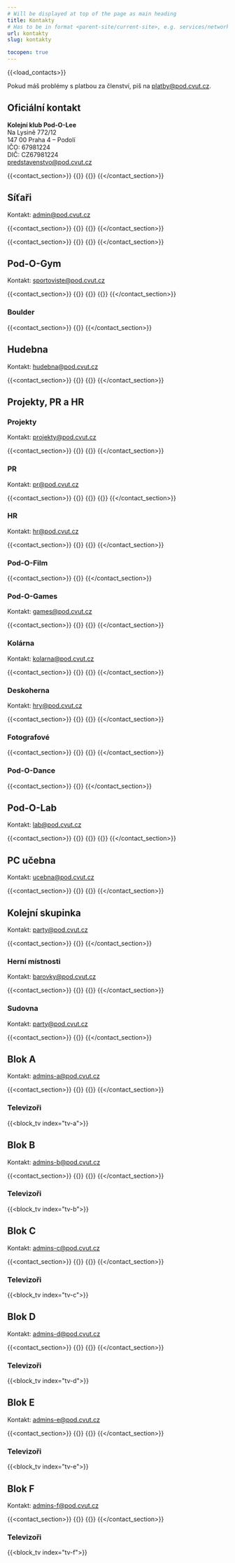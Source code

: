 ```yaml
---
# Will be displayed at top of the page as main heading
title: Kontakty
# Has to be in format <parent-site/current-site>, e.g. services/network (notice missing slash at the beginning)
url: kontakty
slug: kontakty

tocopen: true
---
```


{{<load_contacts>}}

Pokud máš problémy s platbou za členství, piš na <platby@pod.cvut.cz>.

## Oficiální kontakt

**Kolejní klub Pod-O-Lee**  
Na Lysině 772/12  
147 00 Praha 4 – Podolí  
IČO: 67981224  
DIČ: CZ67981224  
<predstavenstvo@pod.cvut.cz>

{{<contact_section>}}
    {{<contact index="pk" role="Předseda">}}
    {{<contact index="m" role="Místopředseda">}}
{{</contact_section>}}

## Síťaři

Kontakt: <admin@pod.cvut.cz>

{{<contact_section>}}
    {{<contact index="ss" role="Správce systémů">}}
    {{<contact index="zss" role="Zástupce správce systémů">}}
{{</contact_section>}}

{{<contact_section>}}
    {{<contact index="sn" role="Správce sítě">}}
    {{<contact index="zsn" role="Zástupce správce sítě">}}
{{</contact_section>}}

## Pod-O-Gym

Kontakt: <sportoviste@pod.cvut.cz>

{{<contact_section>}}
    {{<contact index="sg" role="Správce Pod-O-Gym">}}
    {{<contact index="zsg" role="Zástupce správce Pod-O-Gym">}}
    {{<contact index="sgt" role="Člen Pod-O-Gym týmu">}}
{{</contact_section>}}

### Boulder

{{<contact_section>}}
    {{<contact index="spb" role="Správce boulderu">}}
{{</contact_section>}}

## Hudebna

Kontakt: <hudebna@pod.cvut.cz>

{{<contact_section>}}
    {{<contact index="sh" role="Správce hudebny">}}
    {{<contact index="zsh" role="Zástupce správce hudebny">}}
{{</contact_section>}}

## Projekty, PR a HR

### Projekty

Kontakt: <projekty@pod.cvut.cz>

{{<contact_section>}}
    {{<contact index="sp" role="Správce projektů">}}
    {{<contact index="zsp" role="Zástupce správce projektů">}}
{{</contact_section>}}

### PR

Kontakt: <pr@pod.cvut.cz>

{{<contact_section>}}
    {{<contact index="pr" role="PR manažer">}}
    {{<contact index="zpr" role="Zástupce PR manažera">}}
    {{<contact index="prt" role="Člen PR týmu">}}
{{</contact_section>}}

### HR

Kontakt: <hr@pod.cvut.cz>

{{<contact_section>}}
    {{<contact index="hr" role="HR manažer">}}
    {{<contact index="zhr" role="Zástupce HR manažera">}}
{{</contact_section>}}

### Pod-O-Film

{{<contact_section>}}
    {{<contact index="sf" role="Správce Pod-O-Film">}}
{{</contact_section>}}

### Pod-O-Games

Kontakt: <games@pod.cvut.cz>

{{<contact_section>}}
    {{<contact index="gm" role="Správce Pod-O-Games">}}
    {{<contact index="zgm" role="Zástupce správce Pod-O-Games">}}
{{</contact_section>}}

### Kolárna

Kontakt: <kolarna@pod.cvut.cz>

{{<contact_section>}}
    {{<contact index="sk" role="Správce kolárny">}}
    {{<contact index="zsk" role="Zástupce správce kolárny">}}
{{</contact_section>}}

### Deskoherna

Kontakt: <hry@pod.cvut.cz>

{{<contact_section>}}
    {{<contact index="sdh" role="Správce deskoherny">}}
    {{<contact index="zsdh" role="Zástupce správce deskoherny">}}
{{</contact_section>}}

### Fotografové

{{<contact_section>}}
    {{<contact index="hfot" role="Hlavní fotograf">}}
    {{<contact index="fot" role="Fotograf">}}
{{</contact_section>}}

### Pod-O-Dance

{{<contact_section>}}
    {{<contact index="ld" role="Lektor Pod-O-Dance">}}
{{</contact_section>}}

## Pod-O-Lab

Kontakt: <lab@pod.cvut.cz>

{{<contact_section>}}
    {{<contact index="sl" role="Správce Pod-O-Lab">}}
    {{<contact index="zsl" role="Zástupce správce Pod-O-Lab">}}
    {{<contact index="slt" role="Člen Pod-O-Lab týmu">}}
{{</contact_section>}}

## PC učebna

Kontakt: <ucebna@pod.cvut.cz>

{{<contact_section>}}
    {{<contact index="pc" role="Správce PC učebny">}}
    {{<contact index="zpc" role="Zástupce správce PC učebny">}}
{{</contact_section>}}

## Kolejní skupinka

Kontakt: <party@pod.cvut.cz>

{{<contact_section>}}
    {{<contact index="vks" role="Vedoucí kolejní skupinky">}}
{{</contact_section>}}

### Herní místnosti

Kontakt: <barovky@pod.cvut.cz>

{{<contact_section>}}
    {{<contact index="shm" role="Správce herních místností">}}
    {{<contact index="zshm" role="Zástupce správce herních místností">}}
{{</contact_section>}}

### Sudovna

Kontakt: <party@pod.cvut.cz>

{{<contact_section>}}
    {{<contact index="sps" role="Správce sudovny">}}
{{</contact_section>}}

## Blok A

Kontakt: <admins-a@pod.cvut.cz>

{{<contact_section>}}
    {{<contact index="sba" role="Správce bloku A">}}
    {{<contact index="zsba" role="Zástupce správce bloku A">}}
{{</contact_section>}}

### Televizoři

{{<block_tv index="tv-a">}}

## Blok B

Kontakt: <admins-b@pod.cvut.cz>

{{<contact_section>}}
    {{<contact index="sbb" role="Správce bloku B">}}
    {{<contact index="zsbb" role="Zástupce správce bloku B">}}
{{</contact_section>}}

### Televizoři

{{<block_tv index="tv-b">}}

## Blok C

Kontakt: <admins-c@pod.cvut.cz>

{{<contact_section>}}
    {{<contact index="sbc" role="Správce bloku C">}}
    {{<contact index="zsbc" role="Zástupce správce bloku C">}}
{{</contact_section>}}

### Televizoři

{{<block_tv index="tv-c">}}

## Blok D

Kontakt: <admins-d@pod.cvut.cz>

{{<contact_section>}}
    {{<contact index="sbd" role="Správce bloku D">}}
    {{<contact index="zsbd" role="Zástupce správce bloku D">}}
{{</contact_section>}}

### Televizoři

{{<block_tv index="tv-d">}}

## Blok E

Kontakt: <admins-e@pod.cvut.cz>

{{<contact_section>}}
    {{<contact index="sbe" role="Správce bloku E">}}
    {{<contact index="zsbe" role="Zástupce správce bloku E">}}
{{</contact_section>}}

### Televizoři

{{<block_tv index="tv-e">}}

## Blok F

Kontakt: <admins-f@pod.cvut.cz>

{{<contact_section>}}
    {{<contact index="sbf" role="Správce bloku F">}}
    {{<contact index="zsbf" role="Zástupce správce bloku F">}}
{{</contact_section>}}

### Televizoři

{{<block_tv index="tv-f">}}
